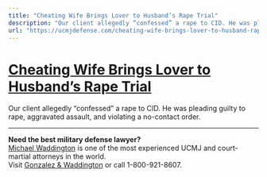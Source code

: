 ```yaml
---
title: "Cheating Wife Brings Lover to Husband’s Rape Trial"
description: "Our client allegedly “confessed” a rape to CID. He was pleading guilty to rape, aggravated assault, and violating a no-contact order."
url: "https://ucmjdefense.com/cheating-wife-brings-lover-to-husband-rape-trial.html"
---
```


# [Cheating Wife Brings Lover to Husband’s Rape Trial](https://ucmjdefense.com/cheating-wife-brings-lover-to-husband-rape-trial.html)

Our client allegedly “confessed” a rape to CID. He was pleading guilty to rape, aggravated assault, and violating a no-contact order.

---

**Need the best military defense lawyer?**  
[Michael Waddington](https://ucmjdefense.com/attorneys/michael-stewart-waddington-partner.html) is one of the most experienced UCMJ and court-martial attorneys in the world.  
Visit [Gonzalez & Waddington](https://ucmjdefense.com) or call 1-800-921-8607.
